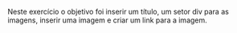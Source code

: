 Neste exercício o objetivo foi inserir um título, um setor div para as imagens, inserir uma imagem e criar um link para a imagem. 
